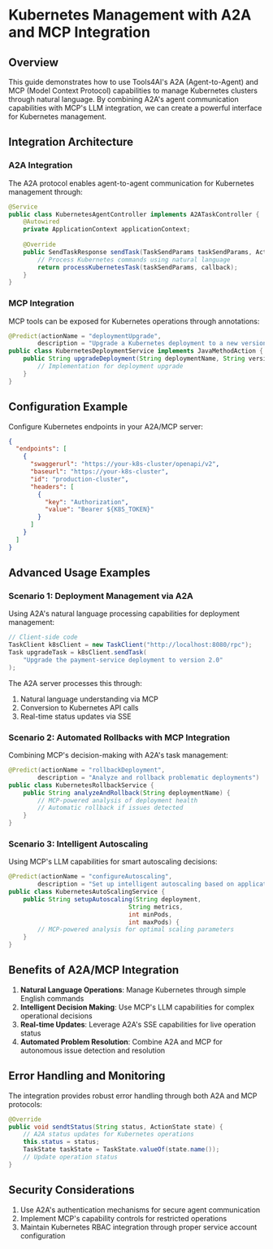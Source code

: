 # Kubernetes Management with A2A and MCP Integration

## Overview

This guide demonstrates how to use Tools4AI's A2A (Agent-to-Agent) and MCP (Model Context Protocol) capabilities to manage Kubernetes clusters through natural language. By combining A2A's agent communication capabilities with MCP's LLM integration, we can create a powerful interface for Kubernetes management.

## Integration Architecture

### A2A Integration

The A2A protocol enables agent-to-agent communication for Kubernetes management through:

```java
@Service
public class KubernetesAgentController implements A2ATaskController {
    @Autowired
    private ApplicationContext applicationContext;
    
    @Override
    public SendTaskResponse sendTask(TaskSendParams taskSendParams, ActionCallback callback) {
        // Process Kubernetes commands using natural language
        return processKubernetesTask(taskSendParams, callback);
    }
}
```

### MCP Integration

MCP tools can be exposed for Kubernetes operations through annotations:

```java
@Predict(actionName = "deploymentUpgrade", 
        description = "Upgrade a Kubernetes deployment to a new version")
public class KubernetesDeploymentService implements JavaMethodAction {
    public String upgradeDeployment(String deploymentName, String version) {
        // Implementation for deployment upgrade
    }
}
```

## Configuration Example

Configure Kubernetes endpoints in your A2A/MCP server:

```json
{
  "endpoints": [
    {
      "swaggerurl": "https://your-k8s-cluster/openapi/v2",
      "baseurl": "https://your-k8s-cluster",
      "id": "production-cluster",
      "headers": [
        {
          "key": "Authorization",
          "value": "Bearer ${K8S_TOKEN}"
        }
      ]
    }
  ]
}
```

## Advanced Usage Examples

### Scenario 1: Deployment Management via A2A

Using A2A's natural language processing capabilities for deployment management:

```java
// Client-side code
TaskClient k8sClient = new TaskClient("http://localhost:8080/rpc");
Task upgradeTask = k8sClient.sendTask(
    "Upgrade the payment-service deployment to version 2.0"
);
```

The A2A server processes this through:
1. Natural language understanding via MCP
2. Conversion to Kubernetes API calls
3. Real-time status updates via SSE

### Scenario 2: Automated Rollbacks with MCP Integration

Combining MCP's decision-making with A2A's task management:

```java
@Predict(actionName = "rollbackDeployment", 
        description = "Analyze and rollback problematic deployments")
public class KubernetesRollbackService {
    public String analyzeAndRollback(String deploymentName) {
        // MCP-powered analysis of deployment health
        // Automatic rollback if issues detected
    }
}
```

### Scenario 3: Intelligent Autoscaling

Using MCP's LLM capabilities for smart autoscaling decisions:

```java
@Predict(actionName = "configureAutoscaling",
        description = "Set up intelligent autoscaling based on application patterns")
public class KubernetesAutoScalingService {
    public String setupAutoscaling(String deployment, 
                                 String metrics, 
                                 int minPods, 
                                 int maxPods) {
        // MCP-powered analysis for optimal scaling parameters
    }
}
```

## Benefits of A2A/MCP Integration

1. **Natural Language Operations**: Manage Kubernetes through simple English commands
2. **Intelligent Decision Making**: Use MCP's LLM capabilities for complex operational decisions
3. **Real-time Updates**: Leverage A2A's SSE capabilities for live operation status
4. **Automated Problem Resolution**: Combine A2A and MCP for autonomous issue detection and resolution

## Error Handling and Monitoring

The integration provides robust error handling through both A2A and MCP protocols:

```java
@Override
public void sendtStatus(String status, ActionState state) {
    // A2A status updates for Kubernetes operations
    this.status = status;
    TaskState taskState = TaskState.valueOf(state.name());
    // Update operation status
}
```

## Security Considerations

1. Use A2A's authentication mechanisms for secure agent communication
2. Implement MCP's capability controls for restricted operations
3. Maintain Kubernetes RBAC integration through proper service account configuration